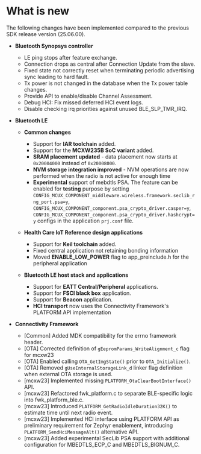 # What is new

The following changes have been implemented compared to the previous SDK release version \(25.06.00\).

- **Bluetooth Synopsys controller**
    - LE ping stops after feature exchange.
    - Connection drops as central after Connection Update from the slave.
    - Fixed state not correctly reset when terminating periodic advertising sync leading to hard fault.
    - Tx power is not changed in the database when the Tx power table changes.
    - Provide API to enable/disable Channel Assessment.
    - Debug HCI: Fix missed deferred HCI event logs.
    - Disable checking irq priorities against unused BLE_SLP_TMR_IRQ.

- **Bluetooth LE**
    - **Common changes**
        - Support for **IAR toolchain** added.
        - Support for the **MCXW235B SoC variant** added.
        - **SRAM placement updated** - data placement now starts at `0x20004000` instead of `0x20008000`.
        - **NVM storage integration improved** - NVM operations are now performed when the radio is not active for enough time
        - **Experimental** support of mebdtls PSA. The feature can be enabled for **testing** purpose by setting `CONFIG_MCUX_COMPONENT_middleware.wireless.framework.seclib_rng_port.psa=y`, `CONFIG_MCUX_COMPONENT_component.psa_crypto_driver.casper=y`, `CONFIG_MCUX_COMPONENT_component.psa_crypto_driver.hashcrypt=y` configs in the application `prj.conf` file.

    - **Health Care IoT Reference design applications**
        - Support for **Keil toolchain** added.
        - Fixed central application not retaining bonding information
        - Moved **ENABLE_LOW_POWER** flag to app_preinclude.h for the peripheral application

    - **Bluetooth LE host stack and applications**
        - Support for **EATT Central/Peripheral** applications.
        - Support for **FSCI black box** application.
        - Support for **Beacon** application.
        - **HCI transport** now uses the Connectivity Framework's PLATFORM API implementation

- **Connectivity Framework**
    - [Common] Added MDK compatibility for the errno framework header.
    - [OTA] Corrected definition of `gEepromParams_WriteAlignment_c` flag for mcxw23
    - [OTA] Enabled calling `OTA_GetImgState()` prior to `OTA_Initialize()`.
    - [OTA] Removed `gUseInternalStorageLink_d` linker flag definition when external OTA storage is used.
    - [mcxw23] Implemented missing `PLATFORM_OtaClearBootInterface()` API.
    - [mcxw23] Refactored fwk_platform.c to separate BLE-specific logic into fwk_platform_ble.c.
    - [mcxw23] Introduced `PLATFORM_GetRadioIdleDuration32K()` to estimate time until next radio event.
    - [mcxw23] Implemented HCI interface using PLATFORM API as preliminary requirement for Zephyr enablement, introducing `PLATFORM_SendHciMessageAlt()` alternative API.
    - [mcxw23] Added experimental SecLib PSA support with additional configuration for MBEDTLS_ECP_C and MBEDTLS_BIGNUM_C.
